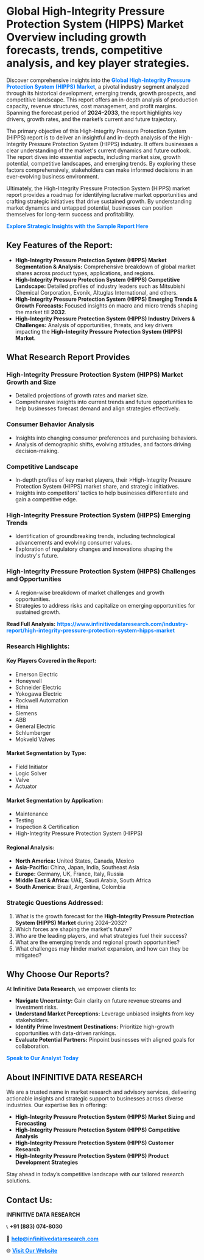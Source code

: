 <h1>Global High-Integrity Pressure Protection System (HIPPS) Market Overview including growth forecasts, trends, competitive analysis, and key player strategies.</h1>
<p>
Discover comprehensive insights into the 
<a href="https://www.infinitivedataresearch.com/industry-report/high-integrity-pressure-protection-system-hipps-market" rel="dofollow" style="color: #007BFF; text-decoration: none;"><strong>Global High-Integrity Pressure Protection System (HIPPS) Market</strong></a>, a pivotal industry segment analyzed through its historical development, emerging trends, growth prospects, and competitive landscape. This report offers an in-depth analysis of production capacity, revenue structures, cost management, and profit margins. Spanning the forecast period of <strong>2024–2033</strong>, the report highlights key drivers, growth rates, and the market’s current and future trajectory.
</p>
<p>
The primary objective of this High-Integrity Pressure Protection System (HIPPS) report is to deliver an insightful and in-depth analysis of the High-Integrity Pressure Protection System (HIPPS) industry. It offers businesses a clear understanding of the market's current dynamics and future outlook. The report dives into essential aspects, including market size, growth potential, competitive landscapes, and emerging trends. By exploring these factors comprehensively, stakeholders can make informed decisions in an ever-evolving business environment.
</p>
<p>
Ultimately, the High-Integrity Pressure Protection System (HIPPS) market report provides a roadmap for identifying lucrative market opportunities and crafting strategic initiatives that drive sustained growth. By understanding market dynamics and untapped potential, businesses can position themselves for long-term success and profitability.
</p>
<p>
<a href="https://www.infinitivedataresearch.com/request-sample/reportId=103216" style="color: #007BFF; text-decoration: none;"><strong>Explore Strategic Insights with the Sample Report Here</strong></a>
</p>

<h2>Key Features of the Report:</h2>
<ul>
<li><strong>High-Integrity Pressure Protection System (HIPPS) Market Segmentation & Analysis:</strong> Comprehensive breakdown of global market shares across product types, applications, and regions.</li>
<li><strong>High-Integrity Pressure Protection System (HIPPS) Competitive Landscape:</strong> Detailed profiles of industry leaders such as Mitsubishi Chemical Corporation, Evonik, Altuglas International, and others.</li>
<li><strong>High-Integrity Pressure Protection System (HIPPS) Emerging Trends & Growth Forecasts:</strong> Focused insights on macro and micro trends shaping the market till <strong>2032</strong>.</li>
<li><strong>High-Integrity Pressure Protection System (HIPPS) Industry Drivers & Challenges:</strong> Analysis of opportunities, threats, and key drivers impacting the <strong>High-Integrity Pressure Protection System (HIPPS) Market</strong>.</li>
</ul>

<h2>What Research Report Provides</h2>
<h3>High-Integrity Pressure Protection System (HIPPS) Market Growth and Size</h3>
<ul>
<li>Detailed projections of growth rates and market size.</li>
<li>Comprehensive insights into current trends and future opportunities to help businesses forecast demand and align strategies effectively.</li>
</ul>

<h3>Consumer Behavior Analysis</h3>
<ul>
<li>Insights into changing consumer preferences and purchasing behaviors.</li>
<li>Analysis of demographic shifts, evolving attitudes, and factors driving decision-making.</li>
</ul>

<h3>Competitive Landscape</h3>
<ul>
<li>In-depth profiles of key market players, their >High-Integrity Pressure Protection System (HIPPS) market share, and strategic initiatives.</li>
<li>Insights into competitors' tactics to help businesses differentiate and gain a competitive edge.</li>
</ul>

<h3>High-Integrity Pressure Protection System (HIPPS) Emerging Trends</h3>
<ul>
<li>Identification of groundbreaking trends, including technological advancements and evolving consumer values.</li>
<li>Exploration of regulatory changes and innovations shaping the industry's future.</li>
</ul>

<h3>High-Integrity Pressure Protection System (HIPPS) Challenges and Opportunities</h3>
<ul>
<li>A region-wise breakdown of market challenges and growth opportunities.</li>
<li>Strategies to address risks and capitalize on emerging opportunities for sustained growth.</li>
</ul>
<p><strong>Read Full Analysis:</strong> <a href="https://www.infinitivedataresearch.com/industry-report/high-integrity-pressure-protection-system-hipps-market" rel="dofollow" style="color: #007BFF; text-decoration: none;"><strong>https://www.infinitivedataresearch.com/industry-report/high-integrity-pressure-protection-system-hipps-market</strong></a></p>
<h3>Research Highlights:</h3>
<h4>Key Players Covered in the Report:</h4>
<ul><li>Emerson Electric</li><li>Honeywell</li><li>Schneider Electric</li><li>Yokogawa Electric</li><li>Rockwell Automation</li><li>Hima</li><li>Siemens</li><li>ABB</li><li>General Electric</li><li>Schlumberger</li><li>Mokveld Valves</li></ul>
<h4>Market Segmentation by Type:</h4>
<ul><li>Field Initiator</li><li>Logic Solver</li><li>Valve</li><li>Actuator</li></ul>
<h4>Market Segmentation by Application:</h4>
<ul><li>Maintenance</li><li>Testing</li><li>Inspection &amp; Certification</li><li>High-Integrity Pressure Protection System (HIPPS)</li></ul>

<h4>Regional Analysis:</h4>
<ul>
<li><strong>North America:</strong> United States, Canada, Mexico</li>
<li><strong>Asia-Pacific:</strong> China, Japan, India, Southeast Asia</li>
<li><strong>Europe:</strong> Germany, UK, France, Italy, Russia</li>
<li><strong>Middle East & Africa:</strong> UAE, Saudi Arabia, South Africa</li>
<li><strong>South America:</strong> Brazil, Argentina, Colombia</li>
</ul>

<h3>Strategic Questions Addressed:</h3>
<ol>
<li>What is the growth forecast for the <strong>High-Integrity Pressure Protection System (HIPPS) Market</strong> during 2024–2032?</li>
<li>Which forces are shaping the market's future?</li>
<li>Who are the leading players, and what strategies fuel their success?</li>
<li>What are the emerging trends and regional growth opportunities?</li>
<li>What challenges may hinder market expansion, and how can they be mitigated?</li>
</ol>

<h2>Why Choose Our Reports?</h2>
<p>At <strong>Infinitive Data Research</strong>, we empower clients to:</p>
<ul>
<li><strong>Navigate Uncertainty:</strong> Gain clarity on future revenue streams and investment risks.</li>
<li><strong>Understand Market Perceptions:</strong> Leverage unbiased insights from key stakeholders.</li>
<li><strong>Identify Prime Investment Destinations:</strong> Prioritize high-growth opportunities with data-driven rankings.</li>
<li><strong>Evaluate Potential Partners:</strong> Pinpoint businesses with aligned goals for collaboration.</li>
</ul>
<p><a href="https://www.infinitivedataresearch.com/industry-report/high-integrity-pressure-protection-system-hipps-market" rel="dofollow" style="color: #007BFF; text-decoration: none;"><strong>Speak to Our Analyst Today</strong></a></p>

<h2>About INFINITIVE DATA RESEARCH</h2>
<p>We are a trusted name in market research and advisory services, delivering actionable insights and strategic support to businesses across diverse industries. Our expertise lies in offering:</p>
<ul>
<li><strong>High-Integrity Pressure Protection System (HIPPS) Market Sizing and Forecasting</strong></li>
<li><strong>High-Integrity Pressure Protection System (HIPPS) Competitive Analysis</strong></li>
<li><strong>High-Integrity Pressure Protection System (HIPPS) Customer Research</strong></li>
<li><strong>High-Integrity Pressure Protection System (HIPPS) Product Development Strategies</strong></li>
</ul>
<p>Stay ahead in today’s competitive landscape with our tailored research solutions.</p>

<h2>Contact Us:</h2>
<p><strong>INFINITIVE DATA RESEARCH</strong></p>
<p>📞 <strong>+91 (883) 074-8030</strong></p>
<p>📧 <strong><a href="mailto:help@infinitivedataresearch.com" style="color: #007BFF;">help@infinitivedataresearch.com</a></strong></p>
<p>🌐 <strong><a href="https://www.infinitivedataresearch.com" rel="dofollow" style="color: #007BFF;">Visit Our Website</a></strong></p>